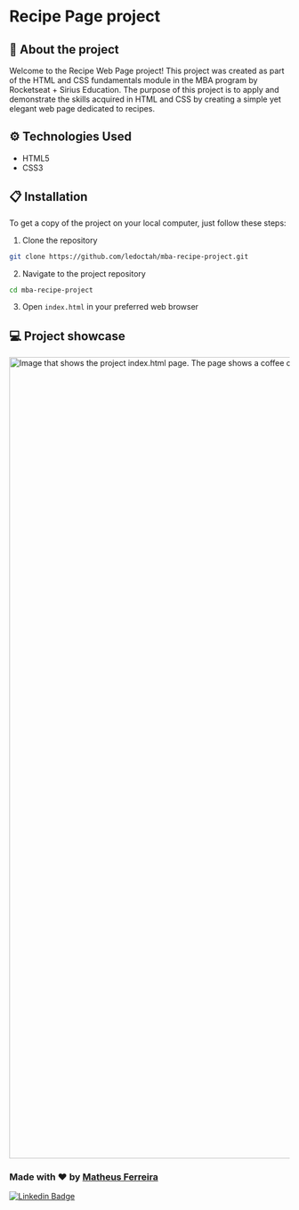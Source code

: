 # Recipe Page project

## 🔎 About the project
Welcome to the Recipe Web Page project! This project was created as part of the HTML and CSS fundamentals module in the MBA program by Rocketseat + Sirius Education. The purpose of this project is to apply and demonstrate the skills acquired in HTML and CSS by creating a simple yet elegant web page dedicated to recipes.

## ⚙️ Technologies Used
- HTML5
- CSS3

## 📋 Installation
To get a copy of the project on your local computer, just follow these steps:
1. Clone the repository
```bash
git clone https://github.com/ledoctah/mba-recipe-project.git
```
2. Navigate to the project repository
```bash
cd mba-recipe-project
```
3. Open `index.html` in your preferred web browser

## 💻 Project showcase

<img width="1437" alt="Image that shows the project index.html page. The page shows a coffee cupcakes with whipped cream, topped with coffee beans. The recipe page includes ingredients and instructions for making the cupcakes." src="https://github.com/ledoctah/mba-projeto-receitas/assets/50998959/d93412b9-5bcb-43c5-b891-67092f0f8149">

### Made with ❤ by [Matheus Ferreira](https://www.github.com/ledoctah)

[![Linkedin Badge](https://img.shields.io/badge/-Matheus%20Ferreira-6633cc?style=flat-square&logo=Linkedin&logoColor=white&link=https://www.linkedin.com/in/ferreira-matheus/)](https://www.linkedin.com/in/ferreira-matheus/)
